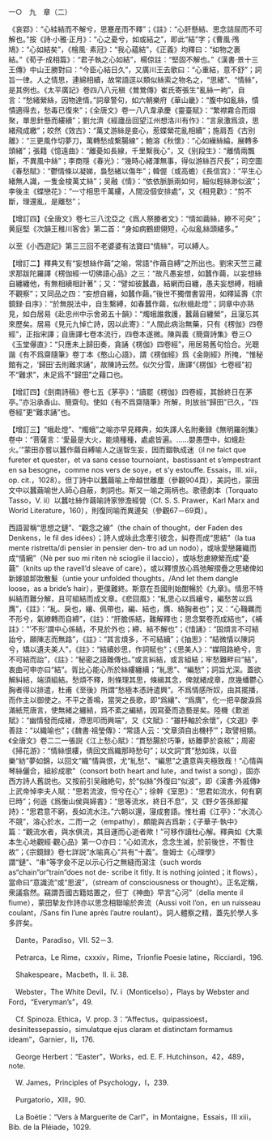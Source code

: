 一○　九　章（二）

《哀郢》：“心絓結而不解兮，思蹇産而不釋”；《註》：“心肝懸結、思念詰屈而不可解也。”按《詩·小雅·正月》：“心之憂兮，如或結之”，即此“結”字；《曹風·鳲鳩》：“心如結矣”，《檜風·
素冠》：“我心藴結”，《正義》均釋曰：“如物之裹結。”《荀子·成相篇》：“君子執之心如結”，楊倞註：“堅固不解也。”《漢書·景十三王傳》中山王勝對曰：“今臣心結日久”，又廣川王去歌曰：“心重結，意不舒”；詞旨一律。人之情思，連綿相續，故常語逕以類似絲索之物名之，“思緒”、“情絲”，是其例也。《太平廣記》卷四八八元稹《鶯鶯傳》崔氏寄張生“亂絲一絇”，自言：“愁緒縈絲，因物達情。”詞章警句，如六朝樂府《華山畿》：“腹中如亂絲，憒憒適得去，愁毒已復來”；《全唐文》卷一八八韋承慶《靈臺賦》：“繁襟霧合而烟聚，單思針懸而縷續”；劉允濟《經廬岳回望江州想洛川有作》：“言泉激爲浪，思緒飛成繳”；皎然《效古》：“萬丈游絲是妾心，惹蝶縈花亂相續”；施肩吾《古别離》：“三更風作切夢刀，萬轉愁成繫腸線”；鮑溶《秋懷》：“心如繅絲綸，展轉多頭緒”；張籍《憶遠曲》：“離憂如長線，千里繫我心”，又《别段生》：“離情兩飄斷，不異風中絲”；李商隱《春光》：“幾時心緒渾無事，得似游絲百尺長”；司空圖《春愁賦》：“鬱情條以凝娣，裊愁緒以傷年”；韓偓（或高蟾）《長信宫》：“平生心緒無人識，一隻金梭萬丈絲”；吴融《情》：“依依脈脈兩如何，細似輕絲渺似波”；李後主《蝶戀花》：“一寸相思千萬縷，人間没個安排處”，又《相見歡》：“剪不斷，理還亂，是離愁”；

【增訂四】《全唐文》卷七三八沈亞之《爲人祭媵者文》：“情如繭絲，繚不可央”；黄庭堅《次韻王稚川客舍》第二首：“身如病鶴翅翎短，心似亂絲頭緒多。”

以至《小西遊記》第三三回不老婆婆有法寶曰“情絲”，可以縛人。

【增訂二】釋典又有“妄想絲作繭”之喻，常語“作繭自縛”之所出也。劉宋天竺三藏求那跋陀羅譯《楞伽經·一切佛語心品》之三：“故凡愚妄想，如蠶作繭，以妄想絲自纏纏他，有無相續相計著”；又：“譬如彼蠶蟲，結網而自纏，愚夫妄想縛，相續不觀察”；又同品之四：“妄想自纏，如蠶作繭。”後世不獨僧書習用，如釋延壽《宗鏡録·自序》：“於無脱法中，自生繫縛，如春蠶作繭，似秋蛾赴燈”；詞章中亦熟見，如白居易《赴忠州中示舍弟五十韻》：“燭蛾誰救護，蠶繭自纏縈”，且寖忘其來歷矣。居易《見元九悼亡詩，因以此寄》：“人間此病治無藥，只有《楞伽》四卷經”，正指宋譯；自唐譯七卷本流行，四卷本遂微。陳與義《簡齋詩集》卷三○《玉堂儤直》：“只應未上歸田奏，貪誦《楞伽》四卷經”，用居易舊句恰合。光聰諧《有不爲齋隨筆》卷丁本《憨山心語》，謂《楞伽經》爲《金剛經》所掩，“惟秘館有之，‘歸田’去則難求誦”，故陳詩云然。似欠分雪，唐譯“《楞伽》七卷經”初不“難求”，未足爲不“歸田”之藉口也。

【增訂四】《劍南詩稿》卷七五《茅亭》：“讀罷《楞伽》四卷經，其餘終日在茅亭。”亦沿承香山、簡齋句。使如《有不爲齋隨筆》所解，則放翁“歸田”已久，“四卷經”更“難求誦”也。

【增訂三】“蛾赴燈”、“燭蛾”之喻亦早見釋典，如失譯人名附秦録《無明羅剎集》卷中：“菩薩言：‘愛最是大火，能燒種種，處處皆遍。……嬰愚墮中，如蛾赴火。’”蒙田亦嘗以蠶作繭自縛喻人之逞智生妄，因而錮執成迷（il ne faict que fureter et quester，et va sans cesse tournoiant，bastissant et s’empestrant en sa besogne，comme nos vers de soye，et s’y estouffe. Essais，III. xiii，op. cit.，1028）。但丁詩中以蠶繭喻上帝越世離塵（參觀904頁），美詞也，蒙田文中以蠶繭喻世人師心自蔽，刺詞也。斯又一喻之兩柄也。歌德劇本（Torquato Tasso，V. ii）以蠶吐絲作繭喻詩家慘澹經營（Cf. S. S. Prawer，Karl Marx and World Literature，160），則復同喻而異邊矣（參觀67－69頁）。

西語習稱“思想之鏈”、“觀念之線”（the chain of thought，der Faden des Denkens，le fil des idées）；詩人或咏此念牽引彼念，糾卷而成“思結”（la tua mente ristretta/di pensier in pensier den-
tro ad un nodo），或咏愛戀羅織而成“情網”（Nè per suo mi riten nè scioglie il laccio），或咏愁慮繚縈而成“憂繭”（knits up the ravell’d sleave of care），或以釋恨放心爲弛解摺疊之思緒俾如新嫁娘卸妝散髮（untie your unfolded thoughts，/And let them dangle loose，as a bride’s hair），更僕難終。斯意在吾國則始酣暢於《九章》。情思不特糾結而難分解，且可組結而成文章。《悲回風》：“糺思心以爲纕兮，編愁苦以爲膺”，《註》：“糺、戾也，纕、佩帶也，編、結也，膺、絡胸者也”；又：“心鞿羈而不形兮，氣繚轉而自締”，《註》：“肝膽係結，難解釋也；思念緊卷而成結也”，《補註》：“‘不形’謂中心係結，不見於外也；締、結不解也”；《惜誦》：“固煩言不可結詒兮，願陳志而無路”，《註》：“其言煩多，不可結續”；《抽思》：“結微情以陳詞兮，矯以遺夫美人”，《註》：“結續妙思，作詞賦也”；《思美人》：“媒阻路絶兮，言不可結而詒”，《註》：“秘密之語難傳也。”或言糾結，或言組結；牢愁難畔曰“結”，衷曲可申亦曰“結”。胥比心能心所於絲縷纏續；“糺思”、“編愁”；詞旨尤深。蓋欲解糾結，端須組結。愁煩不釋，則條理其思，條緝其念，俾就緒成章，庶幾蟠鬱心胸者得以排遣，杜甫《至後》所謂“愁極本憑詩遣興”。不爲情感所奴，由其擺播，而作主以御使之。不平之善鳴，當哭之長歌，即“爲纕”、“爲膺”，化一把辛酸淚爲滿紙荒唐言，使無緒之纏結，爲不紊之編結，因寫憂而造藝是矣。陸機《歎逝賦》：“幽情發而成緒，滯思叩而興端”，又《文賦》：“雖杼軸於余懷”，《文選》李善註：“以織喻也”；《魏書·祖瑩傳》：“常語人云：‘文章須自出機杼’”；取譬相類。《全唐文》卷二二一張説《江上愁心賦》：“貫愁腸於巧筆，紡離夢於哀絃”；周密《掃花游》：“情絲恨縷，倩回文爲織那時愁句”；以文詞“貫”愁如珠，以音樂“紡”夢如錦，以回文“織”情與恨，尤“糺愁”、“編思”之遺意與夫極致哉！“心情與琴絲儷合，組紾成歌”（consort both heart and lute，and twist a song），固亦西方詩人舊説也。又按前引吴融絶句，於“似絲”外復曰“似波”，即《漢書·外戚傳》上武帝悼李夫人賦：“思若流波，怛兮在心”；徐幹《室思》：“思君如流水，何有窮已時”；何遜《爲衡山侯與婦書》：“思等流水，終日不息”，又《野夕答孫郎擢詩》：“思君意不窮，長如流水注。”六朝以還，寖成套語。惟杜甫《江亭》：“水流心不競”，溶心於水，二而一之（empathy），頗能與古爲新；《子華子·執中》篇：“觀流水者，與水俱流，其目運而心逝者歟！”可移作讀杜心解。釋典如《大乘本生心地觀經·觀心品》第一○亦曰：“心如流水，念念生滅，於前後世，不暫住故”；《宗鏡録》卷七詳説“水喻真心”共有“十義”。詹姆士《心理學》謂“鏈”、“串”等字僉不足以示心行之無縫而瀉注（such words as“chain”or“train”does not de-
scribe it fitly. It is nothing jointed；it flows），當命曰“意識流”或“思波”，（stream of consciousness or thought）。正名定稱，衆議翕然。竊謂吾國古籍姑置之，但丁《神曲》早言“心河”（della mente il fiume），蒙田摯友作詩亦以思念相聯喻於奔流（Aussi voit l’on，en un ruisseau coulant，/Sans fin l’une après l’autre roulant）。詞人體察之精，蓋先於學人多多許矣。









　Dante，Paradiso，VII. 52－3.

　Petrarca，Le Rime，cxxxiv，Rime，Trionfie Poesie latine，Ricciardi，196.

　Shakespeare，Macbeth，II. ii. 38.

　Webster，The White Devil，IV. i（Monticelso），Plays by Webster and Ford，“Everyman’s”，49.

　Cf. Spinoza. Ethica，V. prop. 3：“Affectus，quipassioest，desinitessepassio，simulatque ejus claram et distinctam formamus ideam”，Garnier，II，176.

　George Herbert：“Easter”，Works，ed. E. F. Hutchinson，42，489，note.

　W. James，Principles of Psychology，I，239.

　Purgatorio，XIII，90.

　La Boétie：“Vers à Marguerite de Carl”，in Montaigne，Essais，III xiii，Bib. de la Pléiade，1029.